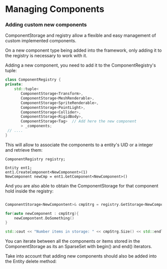 # Managing Components

### Adding custom new components

ComponentStorage and registry allow a flexible and easy management of custom implemented components. 

On a new component type being added into the framework, only adding it to the registry is necessary to work with it. 

Adding a new component, you need to add it to the ComponentRegistry's tuple: 

```cpp
class ComponentRegistry {  
private:  
    std::tuple<  
       ComponentStorage<Transform>,  
       ComponentStorage<MeshRenderable>,  
       ComponentStorage<SpriteRenderable>,  
       ComponentStorage<PointLight>,  
       ComponentStorage<Collider>,  
       ComponentStorage<RigidBody>,  
       ComponentStorage<Tag>  // Add here the new component
       > _components;
 // ....      
}
```

This will allow to associate the components to a entity's UID or a integer and retrieve them: 

```
ComponentRegistry registry; 

Entity ent1; 
ent1.CreateComponent<NewComponent>(1)
NewComponent newCmp = ent1.GetComponent<NewComponent>()
```

And you are also able to obtain the ComponentStorage for that component hold inside the registry: 

```cpp

ComponentStorage<NewCompontent>& cmpStrg = registry.GetStorage<NewComponent>(); 

for(auto newComponent : cmpStrg){
	newCompontent.DoSomething()
}

std::cout << "Number items in storage: " << cmpStrg.Size() << std::endl; 
```

You can iterate between all the components or items stored in the ComponentStorage as its an SparseSet with begin() and end() iterators. 

Take into account that adding new components should also be added into the Entity delete method: 

